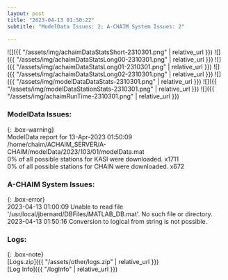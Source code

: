 ```yaml
---
layout: post
title: "2023-04-13 01:50:22"
subtitle: "ModelData Issues: 2; A-CHAIM System Issues: 2"

---
```


![]({{ "/assets/img/achaimDataStatsShort-2310301.png" | relative_url }})
![]({{ "/assets/img/achaimDataStatsLong00-2310301.png" | relative_url }})
![]({{ "/assets/img/achaimDataStatsLong01-2310301.png" | relative_url }})
![]({{ "/assets/img/achaimDataStatsLong02-2310301.png" | relative_url }})
![]({{ "/assets/img/modelDataDataStats-2310301.png" | relative_url }})
![]({{ "/assets/img/modelDataStationStats-2310301.png" | relative_url }})
![]({{ "/assets/img/achaimRunTime-2310301.png" | relative_url }})


### ModelData Issues:  
  
{: .box-warning}  
 ModelData report for 13-Apr-2023 01:50:09   
 /home/chaim/ACHAIM_SERVER/A-CHAIM/modelData/2023/103/01/modelData.mat   
 0% of all possible stations for KASI were downloaded. x1711   
 0% of all possible stations for CHAIN were downloaded. x672   
  
### A-CHAIM System Issues:  
  
{: .box-error}  
2023-04-13 01:00:09 Unable to read file '/usr/local/jbernard/DBFiles/MATLAB_DB.mat'. No such file or directory.  
2023-04-13 01:50:16 Conversion to logical from string is not possible.  

### Logs:  
  
{: .box-note}  
[Logs.zip]({{ "/assets/other/logs.zip" | relative_url }})  
[Log Info]({{ "/logInfo" | relative_url }})  
